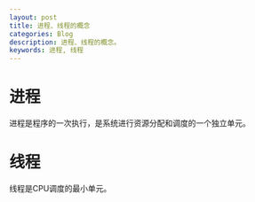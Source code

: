 ```yaml
---
layout: post
title: 进程、线程的概念
categories: Blog
description: 进程、线程的概念。
keywords: 进程, 线程
---
```


# 进程
进程是程序的一次执行，是系统进行资源分配和调度的一个独立单元。

# 线程
线程是CPU调度的最小单元。